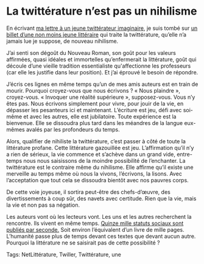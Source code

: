 # La twittérature n’est pas un nihilisme

En écrivant [ma lettre à un jeune twittérateur imaginaire](http://blog.tcrouzet.com/2012/11/09/lettre-a-un-jeune-twitterateur/), je suis tombé sur [un billet d’une non moins jeune littéraire](http://www.lamainenchantee.com/la-twitterature-ou-laffirmation-dune-ecriture-nihiliste/) qui traite la twittérature, qu’elle n’a jamais lue je suppose, de nouveau nihilisme.

J’ai senti son dégoût du Nouveau Roman, son goût pour les valeurs affirmées, quasi idéales et immortelles qu’enfermerait la littérature, goût qui découle d’une vieille tradition essentialiste qu'affectionne les professeurs (car elle les justifie dans leur position). Et j’ai éprouvé le besoin de répondre.

J’écris ces lignes en même temps qu’un de mes amis auteurs est en train de mourir. Pourquoi croyez-vous que nous écrivons ? « Nous plaindre », croyez-vous. « Invoquer une réalité supérieure », supposez-vous. Vous n’y êtes pas. Nous écrivons simplement pour vivre, pour jouir de la vie, en dépasser les pesanteurs ici et maintenant. L’écriture est jeu, défi avec soi-même et avec les autres, elle est jubilatoire. Toute expérience est la bienvenue. Elle se dissoudra plus tard dans les méandres de la langue eux-mêmes avalés par les profondeurs du temps.

Alors, qualifier de nihiliste la twittérature, c’est passer à côté de toute la littérature profane. Cette littérature gazouillée est jeu. L’affirmation qu’il n’y a rien de sérieux, la vie commence et s’achève dans un grand vide, entre-temps nous nous saisissons de la moindre possibilité de l’enchanter. La twittérature est le contraire même du nihilisme. Elle affirme qu’il existe une merveille au temps même où nous la vivons, l’écrivons, la lisons. Avec l’acceptation que tout cela se dissoudra bientôt avec nos pauvres corps.

De cette voie joyeuse, il sortira peut-être des chefs-d’œuvre, des divertissements à coup sûr, des navets avec certitude. Rien que la vie, mais la vie et non pas sa négation.

Les auteurs vont où les lecteurs vont. Les uns et les autres recherchent la rencontre. Ils vivent en même temps. [Quinze mille statuts sociaux sont publiés par seconde.](http://www.wgarden.fr/wp-content/uploads/2012/07/DatainOneMinute.jpg) Soit environ l’équivalent d’un livre de mille pages. L’humanité passe plus de temps devant ces textes que devant aucun autre. Pourquoi la littérature ne se saisirait pas de cette possibilité ?

Tags: NetLittérature, Twiller, Twittérature, une